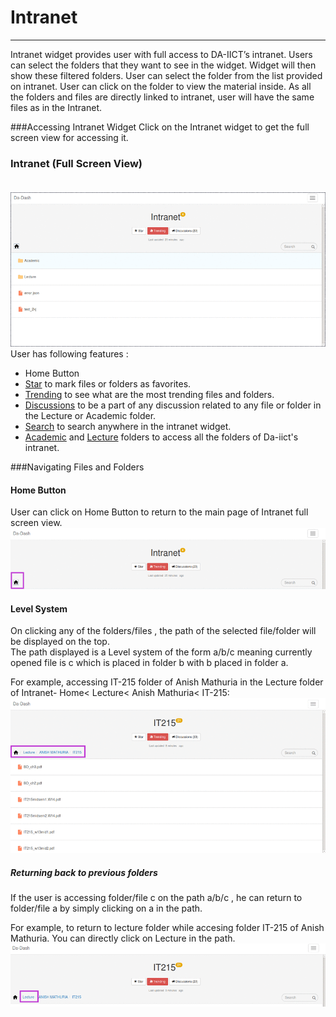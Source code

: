 # Intranet


---



Intranet widget provides user with full access to DA-IICT’s intranet. Users can select the folders that they want to see in the widget. Widget will then show these filtered folders. User can select the folder from the list provided on intranet. User can click on the folder to view the material inside. As all the folders and files are directly linked to intranet, user will have the same files as in the Intranet.

###Accessing Intranet Widget
 Click on the Intranet widget to get the full screen view for accessing it.

### Intranet (Full Screen View)<br/><br/>

![](intranet1.png)<br/>
User has following features :
* Home Button
* [Star](intranet/star.md) to mark files or folders as favorites.
* [Trending](intranet/star.md) to see what are the most trending files and folders. 
* [Discussions](intranet/Discussions.md) to be a part of any discussion related to any file or folder in the Lecture or Academic folder.
* [Search](intranet/Search) to search anywhere in the intranet widget.
* [Academic](intranet/Academic) and [Lecture](intranet/Lecture) folders to access all the folders of Da-iict's intranet.

###Navigating Files and Folders

#### Home Button
User can click on Home Button to return to the main page of Intranet full screen view.
![](homebutton.png)

#### Level System
On clicking any of the folders/files , the path of the selected file/folder will be displayed on the top. <br/>The path displayed is a Level system of the form a/b/c meaning currently opened file is c which is placed in folder b with b placed in folder a.<br/>

For example, accessing IT-215 folder of Anish Mathuria in the Lecture folder of Intranet- Home< Lecture< Anish Mathuria< IT-215:
![](anish4.png)
##### Returning back to previous folders
If the user is accessing folder/file c on the path a/b/c , he can return to folder/file a by simply clicking on a in the path.

For example, to return to lecture folder while accesing folder IT-215 of Anish Mathuria. You can directly click on Lecture in the path.
![](anish5.png)